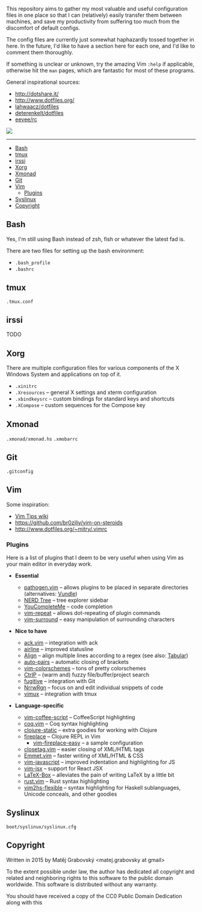 This repository aims to gather my most valuable and useful configuration files in one
place so that I can (relatively) easily transfer them between machines, and save my
productivity from suffering too much from the discomfort of default configs.

The config files are currently just somewhat haphazardly tossed together in here. In
the future, I'd like to have a section here for each one, and I'd like to comment
them thoroughly.

If something is unclear or unknown, try the amazing Vim `:help` if applicable,
otherwise hit the `man` pages, which are fantastic for most of these programs.

General inspirational sources:

-   <http://dotshare.it/>
-   <http://www.dotfiles.org/>
-   [lahwaacz/dotfiles](https://github.com/lahwaacz/dotfiles)
-   [deterenkelt/dotfiles](https://github.com/deterenkelt/dotfiles)
-   [eevee/rc](https://github.com/eevee/rc)

![](http://i.creativecommons.org/p/zero/1.0/80x15.png)

---

-   [Bash](#bash)
-   [tmux](#tmux)
-   [irssi](#irssi)
-   [Xorg](#xorg)
-   [Xmonad](#xmonad)
-   [Git](#git)
-   [Vim](#vim)
    -   [Plugins](#plugins)
-   [Syslinux](#syslinux)
-   [Copyright](#copyright)

## Bash

Yes, I'm still using Bash instead of zsh, fish or whatever the latest fad is.

There are two files for setting up the bash environment:

-   `.bash_profile`
-   `.bashrc`

## tmux

`.tmux.conf`

## irssi

TODO

## Xorg

There are multiple configuration files for various components of the X Windows System
and applications on top of it.

-   `.xinitrc`
-   `.Xresources` – general X settings and xterm configuration
-   `.xbindkeysrc` – custom bindings for standard keys and shortcuts
-   `.XCompose` – custom sequences for the Compose key

## Xmonad

`.xmonad/xmonad.hs`
`.xmobarrc`

## Git

`.gitconfig`

## Vim

Some inspiration:

-   [Vim Tips wiki](http://vim.wikia.com/wiki/Vim_Tips_Wiki)
-   <https://github.com/br0ziliy/vim-on-steroids>
-   <http://www.dotfiles.org/~mitry/.vimrc>

### Plugins

Here is a list of plugins that I deem to be very useful when using Vim as your main
editor in everyday work.

-   **Essential**
    -   [pathogen.vim](https://github.com/tpope/vim-pathogen) – allows plugins to be
        placed in separate directories (alternatives:
        [Vundle](https://github.com/gmarik/Vundle.vim))
    -   [NERD Tree](https://github.com/scrooloose/nerdtree) – tree explorer sidebar
    -   [YouCompleteMe](https://valloric.github.io/YouCompleteMe/) – code completion
    -   [vim-repeat](https://github.com/tpope/vim-repeat) – allows dot-repeating of
        plugin commands
    -   [vim-surround](https://github.com/tpope/vim-surround) – easy manipulation of
        surrounding characters

-   **Nice to have**
    -   [ack.vim](https://github.com/mileszs/ack.vim) – integration with ack
    -   [airline](https://github.com/bling/vim-airline) – improved statusline
    -   [Align](https://github.com/vim-scripts/Align) – align multiple lines
        according to a regex (see also: [Tabular](https://github.com/godlygeek/tabular))
    -   [auto-pairs](https://github.com/jiangmiao/auto-pairs) – automatic closing of
        brackets
    -   [vim-colorschemes](https://github.com/flazz/vim-colorschemes) – tons of
        pretty colorschemes
    -   [CtrlP](http://kien.github.io/ctrlp.vim/) – (warm and) fuzzy
        file/buffer/project search
    -   [fugitive](https://github.com/tpope/vim-fugitive.git) – integration with Git
    -   [NrrwRgn](https://github.com/chrisbra/NrrwRgn) – focus on and edit individual
        snippets of code
    -   [vimux](https://github.com/benmills/vimux) – integration with tmux

-   **Language-specific**
    -   [vim-coffee-script](https://github.com/kchmck/vim-coffee-script)
        – CoffeeScript highlighting
    -   [coq.vim](https://github.com/mgrabovsky/coq.vim) – Coq syntax highlighting
    -   [clojure-static](https://github.com/guns/vim-clojure-static) – extra goodies
        for working with Clojure
    -   [fireplace](https://github.com/tpope/vim-fireplace) – Clojure REPL in Vim
        -   [vim-fireplace-easy](https://github.com/ctford/vim-fireplace-easy)
            – a sample configuration
    -   [closetag.vim](https://github.com/vim-scripts/closetag.vim) – easier closing
        of XML/HTML tags
    -   [Emmet.vim](https://github.com/mattn/emmet-vim) – faster writing of XML/HTML & CSS
    -   [vim-javascript](https://github.com/pangloss/vim-javascript) – improved
        indentation and highlighting for JS
    -   [vim-jsx](https://github.com/mxw/vim-jsx) – support for React JSX
    -   [LaTeX-Box](https://github.com/LaTeX-Box-Team/LaTeX-Box) – alleviates the
        pain of writing LaTeX by a little bit
    -   [rust.vim](https://github.com/rust-lang/rust.vim) – Rust syntax highlighting
    -   [vim2hs-flexible](https://github.com/lpil/vim2hs-flexible) – syntax
        highlighting for Haskell sublanguages, Unicode conceals, and other goodies

## Syslinux

`boot/syslinux/syslinux.cfg`

## Copyright

Written in 2015 by Matěj Grabovský <matej.grabovsky at gmail>

To the extent possible under law, the author has dedicated all copyright and related
and neighboring rights to this software to the public domain worldwide. This software
is distributed without any warranty.

You should have received a copy of the CC0 Public Domain Dedication along with this

<!-- vim: set et: -->
